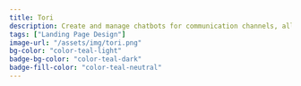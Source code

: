 ```yaml
---
title: Tori
description: Create and manage chatbots for communication channels, allowing users to easily build their own chatbots through an intuitive and user-friendly interface.
tags: ["Landing Page Design"]
image-url: "/assets/img/tori.png"
bg-color: "color-teal-light"
badge-bg-color: "color-teal-dark"
badge-fill-color: "color-teal-neutral"
---
```

